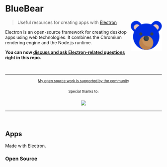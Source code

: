# BlueBear

[<img src="assets/bear.png" align="right" width="100">](https://discord.gg/8HUqgnw)

> Useful resources for creating apps with [Electron](https://electronjs.org)

Electron is an open-source framework for creating desktop apps using web technologies. It combines the Chromium rendering engine and the Node.js runtime.

**You can now [discuss and ask Electron-related questions](https://github.com/sindresorhus/awesome-electron/discussions) right in this repo.**

<br>

---

<div align="center">
	<p>
		<p>
			<sup>
				<a href="https://github.com/sponsors/sindresorhus">My open source work is supported by the community</a>
			</sup>
		</p>
		<sup>Special thanks to:</sup>
		<br>
		<br>
		<a href="https://standardresume.co/tech">
			<img src="https://sindresorhus.com/assets/thanks/standard-resume-logo.svg" width="200"/>
		</a>
	</p>
</div>

---

<br>

## Apps

Made with Electron.

### Open Source
